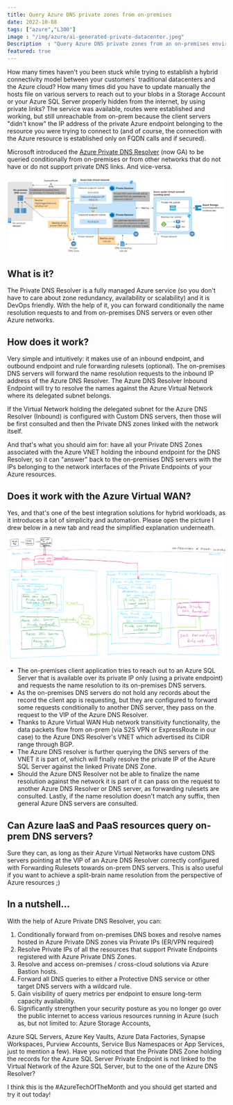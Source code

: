 ```yaml
---
title: Query Azure DNS private zones from on-premises
date: 2022-10-08
tags: ["azure","L300"]
image : "/img/azure/ai-generated-private-datacenter.jpeg"
Description  : "Query Azure DNS private zones from an on-premises environment and vice versa without deploying VM based DNS servers"
featured: true
---
```


How many times haven't you been stuck while trying to establish a hybrid connectivity model between your customers` traditional datacenters and the Azure cloud? How many times did you have to update manually the hosts file on various servers to reach out to your blobs in a Storage Account or your Azure SQL Server properly hidden from the internet, by using private links? The service was available, routes were established and working, but still unreachable from on-prem because the client servers "didn't know" the IP address of the private Azure endpoint belonging to the resource you were trying to connect to (and of course, the connection with the Azure resource is established only on FQDN calls and if secured).

Microsoft introduced the [Azure Private DNS Resolver](https://learn.microsoft.com/en-us/azure/dns/dns-private-resolver-overview) (now GA) to be queried conditionally from on-premises or from other networks that do not have or do not support private DNS links. And vice-versa.

[![Azure Private DNS Resolver Architecture](resolver-architecture-highres.png)](resolver-architecture-highres.png)

## What is it?

The Private DNS Resolver is a fully managed Azure service (so you don't have to care about zone redundancy, availability or scalability) and it is DevOps friendly. With the help of it, you can forward conditionally the name resolution requests to and from on-premises DNS servers or even other Azure networks.

## How does it work?
Very simple and intuitively: it makes use of an inbound endpoint, and outbound endpoint and rule forwarding rulesets (optional).
The on-premises DNS servers will forward the name resolution requests to the inbound IP address of the Azure DNS Resolver. The Azure DNS Resolver Inbound Endpoint will try to resolve the names against the Azure Virtual Network where its delegated subnet belongs.

If the Virtual Network holding the delegated subnet for the Azure DNS Resolver (Inbound) is configured with Custom DNS servers, then those will be first consulted and then the Private DNS zones linked with the network itself.

And that's what you should aim for: have all your Private DNS Zones associated with the Azure VNET holding the inbound endpoint for the DNS Resolver, so it can "answer" back to the on-premises DNS servers with the IPs belonging to the network interfaces of the Private Endpoints of your Azure resources.

## Does it work with the Azure Virtual WAN?
Yes, and that's one of the best integration solutions for hybrid workloads, as it introduces a lot of simplicity and automation. Please open the picture I drew below in a new tab and read the simplified explanation underneath.

[![Azure Private DNS Resolver Use Case](azure-private-dns-resolver-use-case.png)](azure-private-dns-resolver-use-case.png)

- The on-premises client application tries to reach out to an Azure SQL Server that is available over its private IP only (using a private endpoint) and requests the name resolution to its on-premises DNS servers.
- As the on-premises DNS servers do not hold any records about the record the client app is requesting, but they are configured to forward some requests conditionally to another DNS server, they pass on the request to the VIP of the Azure DNS Resolver.
- Thanks to Azure Virtual WAN Hub network transitivity functionality, the data packets flow from on-prem (via S2S VPN or ExpressRoute in our case) to the Azure DNS Resolver's VNET which advertised its CIDR range through BGP.
- The Azure DNS resolver is further querying the DNS servers of the VNET it is part of, which will finally resolve the private IP of the Azure SQL Server against the linked Private DNS Zone.
- Should the Azure DNS Resolver not be able to finalize the name resolution against the network it is part of it can pass on the request to another Azure DNS Resolver or DNS server, as forwarding rulesets are consulted. Lastly, if the name resolution doesn't match any suffix, then general Azure DNS servers are consulted.

## Can Azure IaaS and PaaS resources query on-prem DNS servers?
Sure they can, as long as their Azure Virtual Networks have custom DNS servers pointing at the VIP of an Azure DNS Resolver correctly configured with Forwarding Rulesets towards on-prem DNS servers. This is also useful if you want to achieve a split-brain name resolution from the perspective of Azure resources ;)

## In a nutshell...
With the help of Azure Private DNS Resolver, you can:
1. Conditionally forward from on-premises DNS boxes and resolve names hosted in Azure Private DNS zones via Private IPs (ER/VPN required)
2. Resolve Private IPs of all the resources that support Private Endpoints registered with Azure Private DNS Zones.
3. Resolve and access on-premises / cross-cloud solutions via Azure Bastion hosts.
4. Forward all DNS queries to either a Protective DNS service or other target DNS servers with a wildcard rule.
5. Gain visibility of query metrics per endpoint to ensure long-term capacity availability.
6. Significantly strengthen your security posture as you no longer go over the public internet to access various resources running in Azure (such as, but not limited to: Azure Storage Accounts, 

Azure SQL Servers, Azure Key Vaults, Azure Data Factories, Synapse Workspaces, Purview Accounts, Service Bus Namespaces or App Services, just to mention a few).
Have you noticed that the Private DNS Zone holding the records for the Azure SQL Server Private Endpoint is not linked to the Virtual Network of the Azure SQL Server, but to the one of the Azure DNS Resolver?

I think this is the #AzureTechOfTheMonth and you should get started and try it out today!